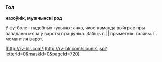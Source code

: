 ### Гол
**назоўнік, мужчынскі род**

У футболе і падобных гульнях: ачко, якое каманда выйграе пры пападанні мяча ў вароты праціўніка. Забіць г. || прыметнік: галявы. Г. момант ля варот.

<a rel="author">[http://rv-blr.com/](http://rv-blr.com/slounik.jsp?letterId=0&maskId=0&pageId=720)</a>
